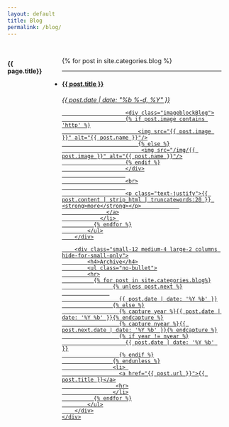 ```yaml
---
layout: default
title: Blog
permalink: /blog/
---
```


<div class="fullWidth">
  <br>
	<div class="small-12 columns">
		<div class="small-12 medium-8 large-10 columns">
		 <h4>{{ page.title}}</h4>
		    <ul class="small-block-grid-1 medium-block-grid-2 large-block-grid-4">
		      {% for post in site.categories.blog %}
				<li class="recent-post">
				<hr>
			      <a href="{{ post.url | prepend: site.baseurl }}">
				      <h4>{{ post.title }}</h4>
				      	<p><i>{{ post.date | date: "%b %-d, %Y" }}</i></p>
				      	
				      	<div class="imageblockBlog">
				      	{% if post.image contains 'http' %}
			          	  	<img src="{{ post.image }}" alt="{{ post.name }}"/>
				          	{% else %}
							 <img src="/img/{{ post.image }}" alt="{{ post.name }}"/>
				        {% endif %}
				        </div>
                        
                        <br>
                        
			      		<p class="text-justify">{{ post.content | strip_html | truncatewords:20 }} <strong>more</strong></p>	      	
			  	  </a>
			    </li> 
		      {% endfor %}
		    </ul>
		</div>

		<div class="small-12 medium-4 large-2 columns hide-for-small-only">
			<h4>Archive</h4>
			<ul class="no-bullet">
			<hr>
			  {% for post in site.categories.blog%}
				    {% unless post.next %}
                   
				      {{ post.date | date: '%Y %b' }}
				    {% else %}
				      {% capture year %}{{ post.date | date: '%Y %b' }}{% endcapture %}
				      {% capture nyear %}{{ post.next.date | date: '%Y %b' }}{% endcapture %}
				      {% if year != nyear %}
				        {{ post.date | date: '%Y %b' }}
				      {% endif %}
				    {% endunless %}
                    <li> 
				      <a href="{{ post.url }}">{{ post.title }}</a>
				     <hr>
				    </li>
			  {% endfor %}
			</ul>
        </div>
	</div>
</div>
